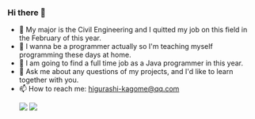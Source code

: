 ### Hi there 👋

- 🧱 My major is the Civil Engineering and I quitted my job on this field in the February of this year.
- 🌱 I wanna be a programmer actually so I'm teaching myself programming these days at home.
- 🌳 I am going to find a full time job as a Java programmer in this year.
- 💬 Ask me about any questions of my projects, and I'd like to learn together with you.
- 📫 How to reach me: higurashi-kagome@qq.com
	<p>
	<a href="https://github.com/jstrieb/github-stats"><img src="https://github.com/Higurashi-kagome/github-stats/blob/master/generated/overview.svg"/></a>
	<a href="https://github.com/jstrieb/github-stats"><img src="https://github.com/Higurashi-kagome/github-stats/blob/master/generated/languages.svg"/></a>
	</p>

<!-- [![Hao Liu's github stats](https://github-readme-stats.vercel.app/api?username=Higurashi-kagome&theme=dracula&show_icons=true)](https://github.com/Higurashi-kagome) -->

<!--
**liuhao326/liuhao326** is a ✨ _special_ ✨ repository because its `README.md` (this file) appears on your GitHub profile.

Here are some ideas to get you started:

- 🔭 I’m currently working on ...
- 🌱 I’m currently learning ...
- 👯 I’m looking to collaborate on ...
- 🤔 I’m looking for help with ...
- 💬 Ask me about ...
- 📫 How to reach me: ...
- 😄 Pronouns: ...
- ⚡ Fun fact: ...

[![Top Langs](https://github-readme-stats.vercel.app/api/top-langs/?username=liuhao326&layout=compact&theme=dracula)](https://github.com/anuraghazra/github-readme-stats)

[![wereader](https://github-readme-stats.vercel.app/api/pin/?username=liuhao326&repo=wereader&theme=dracula)](https://github.com/liuhao326/wereader)
[![pythontools](https://github-readme-stats.vercel.app/api/pin/?username=liuhao326&repo=pythontools&theme=dracula)](https://github.com/liuhao326/pythontools)
-->
